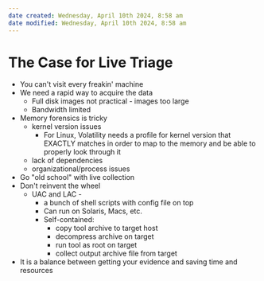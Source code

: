 ```yaml
---
date created: Wednesday, April 10th 2024, 8:58 am
date modified: Wednesday, April 10th 2024, 8:58 am
---
```


# The Case for Live Triage
- You can't visit every freakin' machine
- We need a rapid way to acquire the data
	- Full disk images not practical - images too large
	- Bandwidth limited
- Memory forensics is tricky 
	- kernel version issues
		- For Linux, Volatility needs a profile for kernel version that EXACTLY matches in order to map to the memory and be able to properly look through it
	- lack of dependencies
	- organizational/process issues
- Go "old school" with live collection
- Don't reinvent the wheel
	- UAC and LAC - 
		- a bunch of shell scripts with config file on top
		- Can run on Solaris, Macs, etc.
		- Self-contained:
			- copy tool archive to target host
			- decompress archive on target
			- run tool as root on target
			- collect output archive file from target
- It is a balance between getting your evidence and saving time and resources